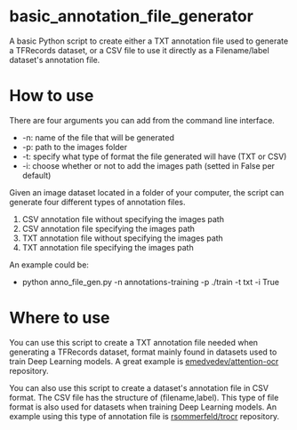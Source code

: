 # basic_annotation_file_generator
A basic Python script to create either a TXT annotation file used to generate a TFRecords dataset, or a CSV file to use it directly as a Filename/label dataset's annotation file.
# How to use
There are four arguments you can add from the command line interface.
- -n: name of the file that will be generated
- -p: path to the images folder
- -t: specify what type of format the file generated will have (TXT or CSV)
- -i: choose whether or not to add the images path (setted in False per default)

Given an image dataset located in a folder of your computer, the script can generate four different types of annotation files.
1. CSV annotation file without specifying the images path
2. CSV annotation file specifying the images path
3. TXT annotation file without specifying the images path
4. TXT annotation file specifying the images path

An example could be:
- python anno_file_gen.py -n annotations-training -p ./train -t txt -i True

# Where to use
You can use this script to create a TXT annotation file needed when generating a TFRecords dataset, format mainly found in datasets used to train Deep Learning models. A great example is [emedvedev/attention-ocr](github.com/emedvedev/attention-ocr) repository.

You can also use this script to create a dataset's annotation file in CSV format. The CSV file has the structure of (filename,label). This type of file format is also used for datasets when training Deep Learning models. An example using this type of annotation file is [rsommerfeld/trocr](github.com/rsommerfeld/trocr) repository.

